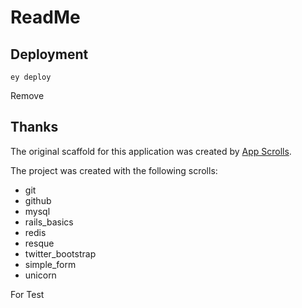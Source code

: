 # ReadMe


## Deployment

```
ey deploy
```
Remove
## Thanks

The original scaffold for this application was created by [App Scrolls](http://appscrolls.org).

The project was created with the following scrolls:

* git
* github
* mysql
* rails_basics
* redis
* resque
* twitter_bootstrap
* simple_form
* unicorn

For Test 

